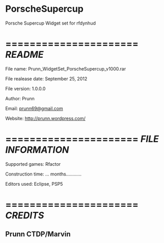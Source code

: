 PorscheSupercup
===============

Porsche Supercup Widget set for rfdynhud

======================
*README*
======================

File name: Prunn_WidgetSet_PorscheSupercup_v1000.rar

File realease date: September 25, 2012

File version: 1.0.0.0

Author: Prunn

Email: prunn69@gmail.com

Website: http://prunn.wordpress.com/

======================
*FILE INFORMATION*
======================

Supported games: Rfactor

Construction time: ... months............

Editors used: Eclipse, PSP5

======================
*CREDITS*
======================

Prunn
CTDP/Marvin
----------------------------------------------------------------------------------------
